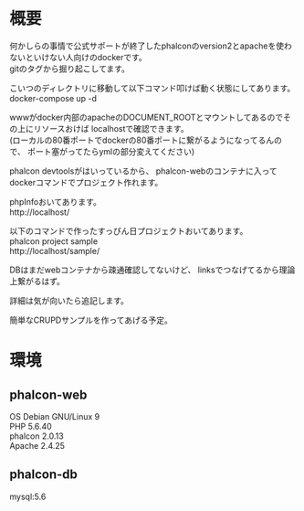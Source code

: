 # 概要
何かしらの事情で公式サポートが終了したphalconのversion2とapacheを使わないといけない人向けのdockerです。  
gitのタグから掘り起こしてます。

こいつのディレクトリに移動して以下コマンド叩けば動く状態にしてあります。  
docker-compose up -d

wwwがdocker内部のapacheのDOCUMENT_ROOTとマウントしてあるのでその上にリソースおけば
localhostで確認できます。  
(ローカルの80番ポートでdockerの80番ポートに繋がるようになってるんので、
ポート塞がってたらymlの部分変えてください)

phalcon devtoolsがはいっているから、
phalcon-webのコンテナに入ってdockerコマンドでプロジェクト作れます。

phpInfoおいてあります。  
http://localhost/

以下のコマンドで作ったすっぴん日プロジェクトおいてあります。  
phalcon project sample  
http://localhost/sample/  


DBはまだwebコンテナから疎通確認してないけど、
linksでつなげてるから理論上繋がるはず。

詳細は気が向いたら追記します。

簡単なCRUPDサンプルを作ってあげる予定。

# 環境
## phalcon-web
OS Debian GNU/Linux 9  
PHP 5.6.40  
phalcon 2.0.13  
Apache 2.4.25  

## phalcon-db
mysql:5.6 
